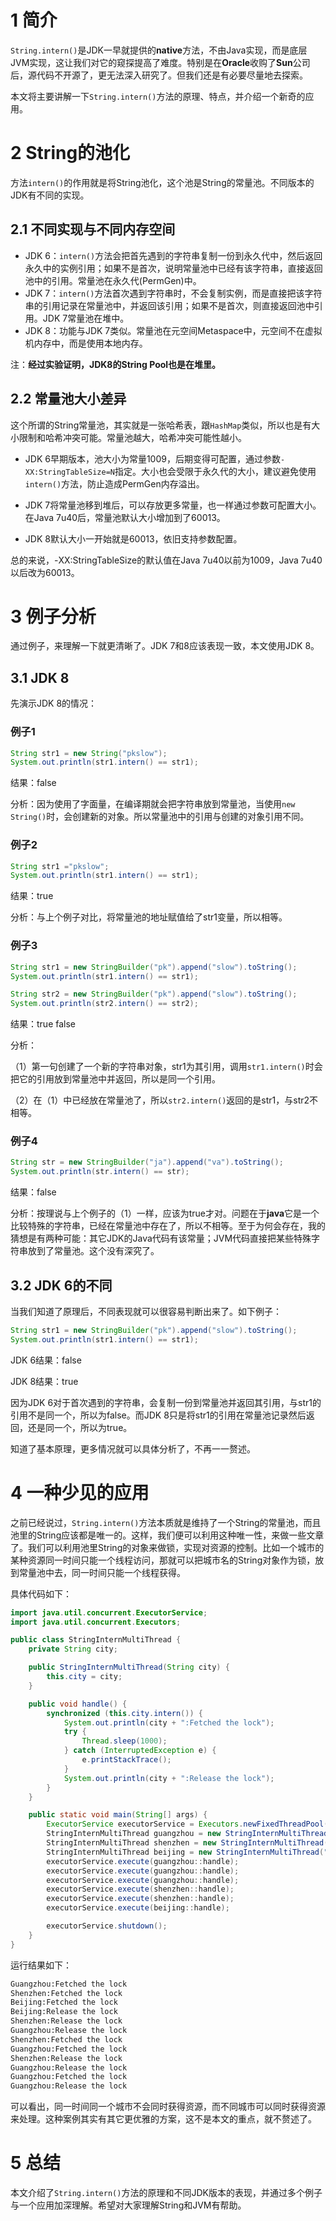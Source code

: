 # 1 简介

`String.intern()`是JDK一早就提供的**native**方法，不由Java实现，而是底层JVM实现，这让我们对它的窥探提高了难度。特别是在**Oracle**收购了**Sun**公司后，源代码不开源了，更无法深入研究了。但我们还是有必要尽量地去探索。

本文将主要讲解一下`String.intern()`方法的原理、特点，并介绍一个新奇的应用。



# 2 String的池化

方法`intern()`的作用就是将String池化，这个池是String的常量池。不同版本的JDK有不同的实现。

## 2.1 不同实现与不同内存空间

- JDK 6：`intern()`方法会把首先遇到的字符串复制一份到永久代中，然后返回永久中的实例引用；如果不是首次，说明常量池中已经有该字符串，直接返回池中的引用。常量池在永久代(PermGen)中。
- JDK 7：`intern()`方法首次遇到字符串时，不会复制实例，而是直接把该字符串的引用记录在常量池中，并返回该引用；如果不是首次，则直接返回池中引用。JDK 7常量池在堆中。
- JDK 8：功能与JDK 7类似。常量池在元空间Metaspace中，元空间不在虚拟机内存中，而是使用本地内存。

注：**经过实验证明，JDK8的String Pool也是在堆里。**

## 2.2 常量池大小差异

这个所谓的String常量池，其实就是一张哈希表，跟`HashMap`类似，所以也是有大小限制和哈希冲突可能。常量池越大，哈希冲突可能性越小。

- JDK 6早期版本，池大小为常量1009，后期变得可配置，通过参数`-XX:StringTableSize=N`指定。大小也会受限于永久代的大小，建议避免使用`intern()`方法，防止造成PermGen内存溢出。

- JDK 7将常量池移到堆后，可以存放更多常量，也一样通过参数可配置大小。在Java 7u40后，常量池默认大小增加到了60013。

- JDK 8默认大小一开始就是60013，依旧支持参数配置。

总的来说，-XX:StringTableSize的默认值在Java 7u40以前为1009，Java 7u40以后改为60013。

# 3 例子分析

通过例子，来理解一下就更清晰了。JDK 7和8应该表现一致，本文使用JDK 8。

## 3.1 JDK 8

先演示JDK 8的情况：

### 例子1

```java
String str1 = new String("pkslow");
System.out.println(str1.intern() == str1);
```

结果：false

分析：因为使用了字面量，在编译期就会把字符串放到常量池，当使用`new String()`时，会创建新的对象。所以常量池中的引用与创建的对象引用不同。

### 例子2

```java
String str1 ="pkslow";
System.out.println(str1.intern() == str1);
```

结果：true

分析：与上个例子对比，将常量池的地址赋值给了str1变量，所以相等。

### 例子3

```java
String str1 = new StringBuilder("pk").append("slow").toString();
System.out.println(str1.intern() == str1);

String str2 = new StringBuilder("pk").append("slow").toString();
System.out.println(str2.intern() == str2);
```

结果：true false

分析：

（1）第一句创建了一个新的字符串对象，str1为其引用，调用`str1.intern()`时会把它的引用放到常量池中并返回，所以是同一个引用。

（2）在（1）中已经放在常量池了，所以`str2.intern()`返回的是str1，与str2不相等。

### 例子4

```java
String str = new StringBuilder("ja").append("va").toString();
System.out.println(str.intern() == str);
```

结果：false

分析：按理说与上个例子的（1）一样，应该为true才对。问题在于**java**它是一个比较特殊的字符串，已经在常量池中存在了，所以不相等。至于为何会存在，我的猜想是有两种可能：其它JDK的Java代码有该常量；JVM代码直接把某些特殊字符串放到了常量池。这个没有深究了。



## 3.2 JDK 6的不同

当我们知道了原理后，不同表现就可以很容易判断出来了。如下例子：

```java
String str1 = new StringBuilder("pk").append("slow").toString();
System.out.println(str1.intern() == str1);
```

JDK 6结果：false

JDK 8结果：true

因为JDK 6对于首次遇到的字符串，会复制一份到常量池并返回其引用，与str1的引用不是同一个，所以为false。而JDK 8只是将str1的引用在常量池记录然后返回，还是同一个，所以为true。



知道了基本原理，更多情况就可以具体分析了，不再一一赘述。



# 4 一种少见的应用

之前已经说过，`String.intern()`方法本质就是维持了一个String的常量池，而且池里的String应该都是唯一的。这样，我们便可以利用这种唯一性，来做一些文章了。我们可以利用池里String的对象来做锁，实现对资源的控制。比如一个城市的某种资源同一时间只能一个线程访问，那就可以把城市名的String对象作为锁，放到常量池中去，同一时间只能一个线程获得。



具体代码如下：

```java
import java.util.concurrent.ExecutorService;
import java.util.concurrent.Executors;

public class StringInternMultiThread {
    private String city;

    public StringInternMultiThread(String city) {
        this.city = city;
    }

    public void handle() {
        synchronized (this.city.intern()) {
            System.out.println(city + ":Fetched the lock");
            try {
                Thread.sleep(1000);
            } catch (InterruptedException e) {
                e.printStackTrace();
            }
            System.out.println(city + ":Release the lock");
        }
    }

    public static void main(String[] args) {
        ExecutorService executorService = Executors.newFixedThreadPool(6);
        StringInternMultiThread guangzhou = new StringInternMultiThread("Guangzhou");
        StringInternMultiThread shenzhen = new StringInternMultiThread("Shenzhen");
        StringInternMultiThread beijing = new StringInternMultiThread("Beijing");
        executorService.execute(guangzhou::handle);
        executorService.execute(guangzhou::handle);
        executorService.execute(guangzhou::handle);
        executorService.execute(shenzhen::handle);
        executorService.execute(shenzhen::handle);
        executorService.execute(beijing::handle);

        executorService.shutdown();
    }
}
```

运行结果如下：

```tex
Guangzhou:Fetched the lock
Shenzhen:Fetched the lock
Beijing:Fetched the lock
Beijing:Release the lock
Shenzhen:Release the lock
Guangzhou:Release the lock
Shenzhen:Fetched the lock
Guangzhou:Fetched the lock
Shenzhen:Release the lock
Guangzhou:Release the lock
Guangzhou:Fetched the lock
Guangzhou:Release the lock
```



可以看出，同一时间同一个城市不会同时获得资源，而不同城市可以同时获得资源来处理。这种案例其实有其它更优雅的方案，这不是本文的重点，就不赘述了。



# 5 总结

本文介绍了`String.intern()`方法的原理和不同JDK版本的表现，并通过多个例子与一个应用加深理解。希望对大家理解String和JVM有帮助。


